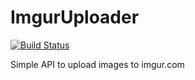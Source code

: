 # ImgurUploader

[![Build Status](http://ci.inventivetalent.org/job/ImgurUploader/badge/icon)](https://ci.inventivetalent.org/job/ImgurUploader)

Simple API to upload images to imgur.com
